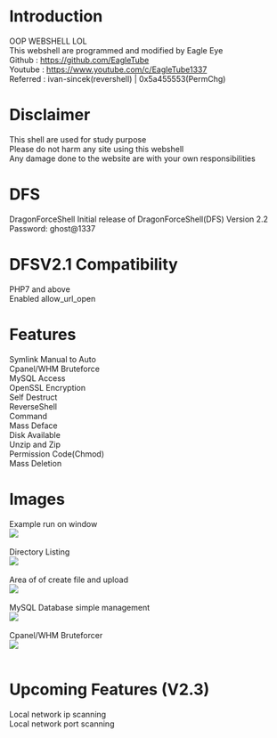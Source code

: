 # Introduction
OOP WEBSHELL LOL<br>
This webshell are programmed and modified by Eagle Eye<br>
Github : https://github.com/EagleTube<br>
Youtube : https://www.youtube.com/c/EagleTube1337<br>
 Referred : ivan-sincek(revershell) | 0x5a455553(PermChg)<br>

# Disclaimer
This shell are used for study purpose<br>
Please do not harm any site using this webshell<br>
Any damage done to the website are with your own responsibilities

# DFS
DragonForceShell
Initial release of DragonForceShell(DFS) Version 2.2<br>
Password: ghost@1337
<br>

# DFSV2.1 Compatibility
PHP7 and above<br>
Enabled allow_url_open

# Features
Symlink Manual to Auto<br>
Cpanel/WHM Bruteforce<br>
MySQL Access<br>
OpenSSL Encryption<br>
Self Destruct<br>
ReverseShell<br>
Command<br>
Mass Deface<br>
Disk Available<br>
Unzip and Zip<br>
Permission Code(Chmod)<br>
Mass Deletion<br>

# Images
Example run on window<br>
<img src='https://github.com/EagleTube/DFS/blob/main/images/Screenshot_1.png'><br><br>
Directory Listing<br>
<img src='https://github.com/EagleTube/DFS/blob/main/images/Screenshot_2.png'><br><br>
Area of of create file and upload<br>
<img src='https://github.com/EagleTube/DFS/blob/main/images/Screenshot_3.png'><br><br>
MySQL Database simple management<br>
<img src='https://github.com/EagleTube/DFS/blob/main/images/Screenshot_4.png'><br><br>
Cpanel/WHM Bruteforcer<br>
<img src='https://github.com/EagleTube/DFS/blob/main/images/Screenshot_5.png'><br><br>

# Upcoming Features (V2.3)
Local network ip scanning<br>
Local network port scanning<br>
